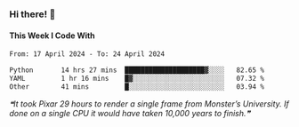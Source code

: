 ### Hi there! 👋

#### This Week I Code With
<!--START_SECTION:waka-->

```txt
From: 17 April 2024 - To: 24 April 2024

Python       14 hrs 27 mins  ████████████████████▓░░░░   82.65 %
YAML         1 hr 16 mins    █▓░░░░░░░░░░░░░░░░░░░░░░░   07.32 %
Other        41 mins         █░░░░░░░░░░░░░░░░░░░░░░░░   03.94 %
```

<!--END_SECTION:waka-->

<!--STARTS_HERE_QUOTE_README-->
<i>❝It took Pixar 29 hours to render a single frame from Monster’s University. If done on a single CPU it would have taken 10,000 years to finish.❞</i>
<!--ENDS_HERE_QUOTE_README-->
